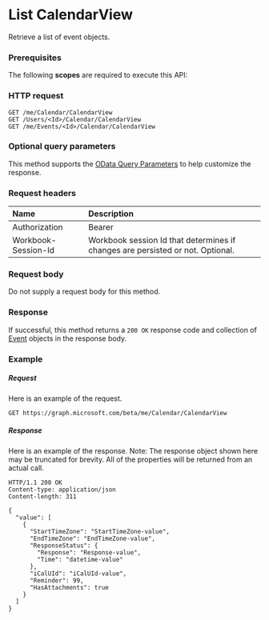 # List CalendarView

Retrieve a list of event objects.
### Prerequisites
The following **scopes** are required to execute this API: 
### HTTP request
<!-- { "blockType": "ignored" } -->
```http
GET /me/Calendar/CalendarView
GET /Users/<Id>/Calendar/CalendarView
GET /me/Events/<Id>/Calendar/CalendarView
```
### Optional query parameters
This method supports the [OData Query Parameters](http://graph.microsoft.io/docs/overview/query_parameters) to help customize the response.

### Request headers
| Name      |Description|
|:----------|:----------|
| Authorization  | Bearer <code>|
| Workbook-Session-Id  | Workbook session Id that determines if changes are persisted or not. Optional.|

### Request body
Do not supply a request body for this method.
### Response
If successful, this method returns a `200 OK` response code and collection of [Event](../resources/event.md) objects in the response body.
### Example
##### Request
Here is an example of the request.
<!-- {
  "blockType": "request",
  "name": "get_calendarview"
}-->
```http
GET https://graph.microsoft.com/beta/me/Calendar/CalendarView
```
##### Response
Here is an example of the response. Note: The response object shown here may be truncated for brevity. All of the properties will be returned from an actual call.
<!-- {
  "blockType": "response",
  "truncated": true,
  "@odata.type": "microsoft.graph.Event",
  "isCollection": true
} -->
```http
HTTP/1.1 200 OK
Content-type: application/json
Content-length: 311

{
  "value": [
    {
      "StartTimeZone": "StartTimeZone-value",
      "EndTimeZone": "EndTimeZone-value",
      "ResponseStatus": {
        "Response": "Response-value",
        "Time": "datetime-value"
      },
      "iCalUId": "iCalUId-value",
      "Reminder": 99,
      "HasAttachments": true
    }
  ]
}
```

<!-- uuid: 8fcb5dbc-d5aa-4681-8e31-b001d5168d79
2015-10-25 14:57:30 UTC -->
<!-- {
  "type": "#page.annotation",
  "description": "List CalendarView",
  "keywords": "",
  "section": "documentation",
  "tocPath": ""
}-->